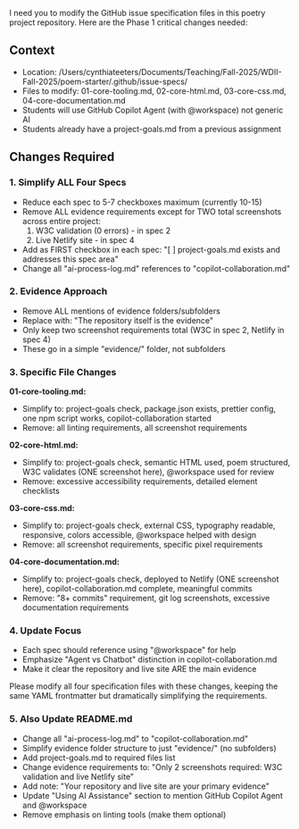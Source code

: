 I need you to modify the GitHub issue specification files in this poetry project repository. Here are the Phase 1 critical changes needed:

## Context

- Location: /Users/cynthiateeters/Documents/Teaching/Fall-2025/WDII-Fall-2025/poem-starter/.github/issue-specs/
- Files to modify: 01-core-tooling.md, 02-core-html.md, 03-core-css.md, 04-core-documentation.md
- Students will use GitHub Copilot Agent (with @workspace) not generic AI
- Students already have a project-goals.md from a previous assignment

## Changes Required

### 1. Simplify ALL Four Specs

- Reduce each spec to 5-7 checkboxes maximum (currently 10-15)
- Remove ALL evidence requirements except for TWO total screenshots across entire project:
  1. W3C validation (0 errors) - in spec 2
  2. Live Netlify site - in spec 4
- Add as FIRST checkbox in each spec: "[ ] project-goals.md exists and addresses this spec area"
- Change all "ai-process-log.md" references to "copilot-collaboration.md"

### 2. Evidence Approach

- Remove ALL mentions of evidence folders/subfolders
- Replace with: "The repository itself is the evidence"
- Only keep two screenshot requirements total (W3C in spec 2, Netlify in spec 4)
- These go in a simple "evidence/" folder, not subfolders

### 3. Specific File Changes

**01-core-tooling.md:**

- Simplify to: project-goals check, package.json exists, prettier config, one npm script works, copilot-collaboration started
- Remove: all linting requirements, all screenshot requirements

**02-core-html.md:**

- Simplify to: project-goals check, semantic HTML used, poem structured, W3C validates (ONE screenshot here), @workspace used for review
- Remove: excessive accessibility requirements, detailed element checklists

**03-core-css.md:**

- Simplify to: project-goals check, external CSS, typography readable, responsive, colors accessible, @workspace helped with design
- Remove: all screenshot requirements, specific pixel requirements

**04-core-documentation.md:**

- Simplify to: project-goals check, deployed to Netlify (ONE screenshot here), copilot-collaboration.md complete, meaningful commits
- Remove: "8+ commits" requirement, git log screenshots, excessive documentation requirements

### 4. Update Focus

- Each spec should reference using "@workspace" for help
- Emphasize "Agent vs Chatbot" distinction in copilot-collaboration.md
- Make it clear the repository and live site ARE the main evidence

Please modify all four specification files with these changes, keeping the same YAML frontmatter but dramatically simplifying the requirements.

### 5. Also Update README.md

- Change all "ai-process-log.md" to "copilot-collaboration.md"
- Simplify evidence folder structure to just "evidence/" (no subfolders)
- Add project-goals.md to required files list
- Change evidence requirements to: "Only 2 screenshots required: W3C validation and live Netlify site"
- Add note: "Your repository and live site are your primary evidence"
- Update "Using AI Assistance" section to mention GitHub Copilot Agent and @workspace
- Remove emphasis on linting tools (make them optional)
